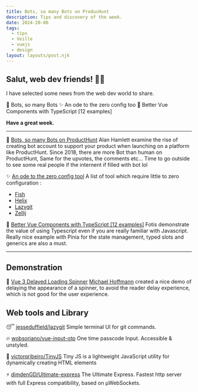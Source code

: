 ```yaml
---
title: Bots, so many Bots on ProducHunt
description: Tips and discovery of the week.
date: 2024-20-06
tags:
  - tips
  - Veille
  - vuejs
  - design
layout: layouts/post.njk
---
```

## Salut, web dev friends! 🧑‍💻

I have selected some news  from the web dev world to share.

🤖 Bots, so many Bots
✨ An ode to the zero config too
🚀 Better Vue Components with TypeScript [12 examples]

**Have a great week.**

___

🤖 [Bots, so many Bots on ProductHunt](https://wakatime.com/blog/67-bots-so-many-bots)
Alan Hamlett examine the rise of creating bot account to support your product when launching on a platform like ProductHunt. Since 2018, there are more Bot than human on ProductHunt,
Same for the upvotes, the comments etc…
Time to go outside to see some real people if the internent if filled with bot lol

✨ [An ode to the zero config tool](https://arne.me/blog/we-need-more-zero-config-tools)
A list of tool which  require little to zero configuration :
- [Fish](https://fishshell.com/)
- [Helix](https://helix-editor.com/)
- [Lazygit](https://github.com/jesseduffield/lazygit)
- [Zellij](https://zellij.dev/)

🚀 [Better Vue Components with TypeScript \[12 examples\]](qdqdq)
Fotis demonstrate the value of using Typescript even if you are really familiar with Javascript.
Really nice example with Pinia for the state management, typed slots and generics are also a must.


___

## Demonstration

🤯 [Vue 3 Delayed Loading Spinner](https://stackblitz.com/edit/vue-gb4kdb?file=src/App.vue)
[Michael Hoffmann](https://mokkapps.de/) created a nice demo of delaying the appearance of a spinner, to avoid the reader delay experience, which is not good for the user experience.

## Web tools and Library

😴 [jesseduffield/lazygit](https://github.com/jesseduffield/lazygit)
 Simple terminal UI for git commands.

🔥 [wobsoriano/vue-input-otp](https://github.com/wobsoriano/vue-input-otp)
One time passcode Input. Accessible & unstyled.

👼 [victorqribeiro/TinyJS](https://github.com/victorqribeiro/TinyJS)
Tiny JS is a lightweight JavaScript utility for dynamically creating HTML elements

⚡️ [dimdenGD/Ultimate-express](https://github.com/dimdenGD/ultimate-express)
The Ultimate Express. Fastest http server with full Express compatibility, based on µWebSockets.